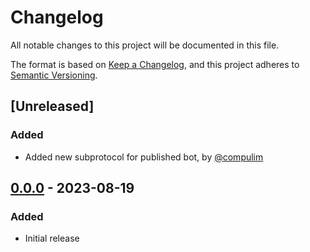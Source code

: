 # Changelog

All notable changes to this project will be documented in this file.

The format is based on [Keep a Changelog](https://keepachangelog.com/en/1.1.0/),
and this project adheres to [Semantic Versioning](https://semver.org/spec/v2.0.0.html).

## [Unreleased]

### Added

- Added new subprotocol for published bot, by [@compulim](https://github.com/compulim)

## [0.0.0] - 2023-08-19

### Added

- Initial release

[0.0.0]: https://github.com/microsoft/conversational-ai-chat-sdk/releases/tag/v0.0.0
